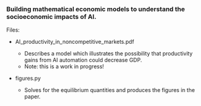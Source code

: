 ### Building mathematical economic models to understand the socioeconomic impacts of AI.

Files:

* AI_productivity_in_noncompetitive_markets.pdf
    * Describes a model which illustrates the possibility that productivity gains from AI automation could decrease GDP.
    * Note: this is a work in progress!

* figures.py
    * Solves for the equilibrium quantities and produces the figures in the paper.
